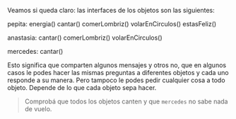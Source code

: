 Veamos si queda claro:  las interfaces de los objetos son las siguientes: 

pepita:
  energia()
  cantar()
  comerLombriz()
  volarEnCirculos()
  estasFeliz()

anastasia:
  cantar()
  comerLombriz()
  volarEnCirculos()

mercedes: 
  cantar()


Esto significa que comparten algunos mensajes y otros no, que en algunos casos le podes hacer las mismas preguntas a diferentes objetos y cada uno responde a su manera. 
Pero tampoco le podes pedir cualquier cosa a todo objeto. Depende de lo que cada objeto sepa hacer.


> Comprobá que todos los objetos canten y que `mercedes` no sabe nada de vuelo. 
